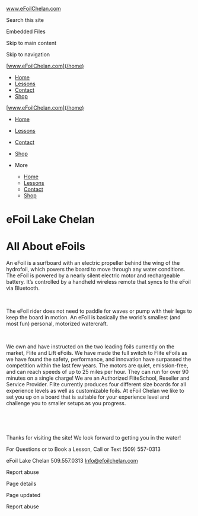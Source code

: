 www.eFoilChelan.com

Search this site

Embedded Files

Skip to main content

Skip to navigation

[www.eFoilChelan.com](/home)

* [Home](/home)
* [Lessons](/lessons)
* [Contact](/contact)
* [Shop](/shop)

[www.eFoilChelan.com](/home)

* [Home](/home)
* [Lessons](/lessons)
* [Contact](/contact)
* [Shop](/shop)
* More

  + [Home](/home)
  + [Lessons](/lessons)
  + [Contact](/contact)
  + [Shop](/shop)

eFoil Lake Chelan
=================

All About eFoils
================

An eFoil is a surfboard with an electric propeller behind the wing of the hydrofoil, which powers the board to move through any water conditions. The eFoil is powered by a nearly silent electric motor and rechargeable battery. It’s controlled by a handheld wireless remote that syncs to the eFoil via Bluetooth.

​

The eFoil rider does not need to paddle for waves or pump with their legs to keep the board in motion. An eFoil is basically the world’s smallest (and most fun) personal, motorized watercraft.

​

We own and have instructed on the two leading foils currently on the market, Flite and Lift eFoils. We have made the full switch to Flite eFoils as we have found the safety, performance, and innovation have surpassed the competition within the last few years. The motors are quiet, emission-free, and can reach speeds of up to 25 miles per hour. They can run for over 90 minutes on a single charge! We are an Authorized FliteSchool, Reseller and Service Provider. Flite currently produces four different size boards for all experience levels as well as customizable foils. At eFoil Chelan we like to set you up on a board that is suitable for your experience level and challenge you to smaller setups as you progress.

​

​

Thanks for visiting the site! We look forward to getting you in the water!

For Questions or to Book a Lesson, Call or Text (509) 557-0313

eFoil Lake Chelan           509.557.0313         Info@efoilchelan.com

Report abuse

Page details

Page updated

Report abuse